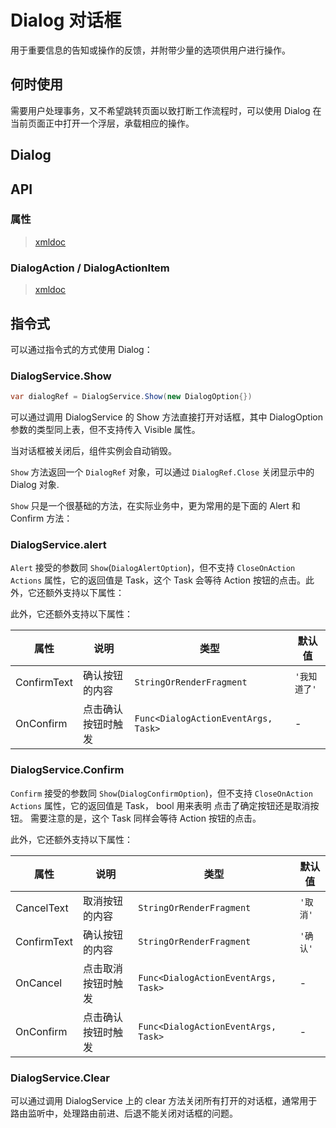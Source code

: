 # Dialog 对话框

用于重要信息的告知或操作的反馈，并附带少量的选项供用户进行操作。

## 何时使用

需要用户处理事务，又不希望跳转页面以致打断工作流程时，可以使用 Dialog 在当前页面正中打开一个浮层，承载相应的操作。


## Dialog

<code-demo Src="Demos/Components/Dialog/Demos/Demo1"></code-demo>

<code-demo Src="Demos/Components/Dialog/Demos/Demo2"></code-demo>

## API

### 属性

> [xmldoc](Dialog)

### DialogAction / DialogActionItem
> [xmldoc](DialogActionItem)

## 指令式
可以通过指令式的方式使用 Dialog：

### DialogService.Show

```csharp
var dialogRef = DialogService.Show(new DialogOption{})
```

可以通过调用 DialogService 的 Show 方法直接打开对话框，其中 DialogOption 参数的类型同上表，但不支持传入 Visible 属性。

当对话框被关闭后，组件实例会自动销毁。

`Show` 方法返回一个 `DialogRef` 对象，可以通过 `DialogRef.Close` 关闭显示中的 Dialog 对象.

`Show` 只是一个很基础的方法，在实际业务中，更为常用的是下面的 Alert 和 Confirm 方法：

### DialogService.alert

`Alert` 接受的参数同 `Show`(`DialogAlertOption`)，但不支持 `CloseOnAction` `Actions` 属性，它的返回值是 Task，这个 Task 会等待 Action 按钮的点击。此外，它还额外支持以下属性：

此外，它还额外支持以下属性：



| 属性 | 说明 | 类型 | 默认值 |
| --- | --- | --- | --- |
| ConfirmText | 确认按钮的内容 | `StringOrRenderFragment` | `'我知道了'` |
| OnConfirm | 点击确认按钮时触发 | `Func<DialogActionEventArgs, Task>` | - |

### DialogService.Confirm

`Confirm` 接受的参数同 `Show`(`DialogConfirmOption`)，但不支持 `CloseOnAction` `Actions` 属性，它的返回值是 Task<bool>， bool 用来表明 点击了确定按钮还是取消按钮。
需要注意的是，这个 Task<bool> 同样会等待 Action 按钮的点击。

此外，它还额外支持以下属性：

| 属性        | 说明               | 类型                          | 默认值   |
| ----------- | ------------------ | ----------------------------- | -------- |
| CancelText  | 取消按钮的内容     | `StringOrRenderFragment`                   | `'取消'` |
| ConfirmText | 确认按钮的内容     | `StringOrRenderFragment`                   | `'确认'` |
| OnCancel    | 点击取消按钮时触发 | `Func<DialogActionEventArgs, Task>` | -        |
| OnConfirm   | 点击确认按钮时触发 | `Func<DialogActionEventArgs, Task>` | -        |

### DialogService.Clear
可以通过调用 DialogService 上的 clear 方法关闭所有打开的对话框，通常用于路由监听中，处理路由前进、后退不能关闭对话框的问题。

